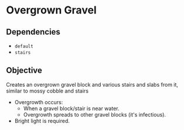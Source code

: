 # Overgrown Gravel

## Dependencies
- `default`
- `stairs`

## Objective

Creates an overgrown gravel block and various stairs and slabs from it, similar to mossy cobble and stairs

- Overgrowth occurs:
  - When a gravel block/stair is near water.
  - Overgrowth spreads to other gravel blocks (it's infectious).
- Bright light is required.


